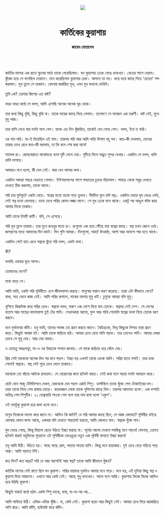 <div align=center>
<img src=https://images.prothomalo.com/prothomalo-bangla%2F2021-01%2F74632d6e-3404-4034-a354-c3e808c98420%2F25_11_20.png?rect=0%2C0%2C2550%2C1339&w=1200&ar=40%3A21&auto=format%2Ccompress&ogImage=true&mode=crop&overlay=&overlay_position=bottom&overlay_width_pct=1 />
<br><br>
<h1>কার্তিকের কুয়াশায়</h1> 
<h4>জাহেদ মোতালেব</h4>
<br><br>
</div>

কার্তিক মাসের এক রাতে স্কুলের মাঠে তাকে পেয়েছিলাম। ঘন কুয়াশায় ঢেকে গেছে ধানখেত। খেতের পাশে দেয়াল। কুঁজো হয়ে সে বসেছিল দেয়ালে। মনে করেছিলাম কুয়াশার রেখা। আসলে তা নয়। ভয়ে ভয়ে কাছে গিয়ে ‘হেহেম’ শব্দ করলাম। মুখ তুলে সে তাকাল। বেদনায় জর্জরিত মুখ; এমন মুখ কখনো দেখিনি।

তুমি কে? তোমার কিসের এত কষ্ট?

ভাঙা ভাঙা কণ্ঠে সে বলল, আমি এসেছি অনেক অনেক দূর থেকে।

তার কথা কিছু বুঝি, কিছু বুঝি না। তাকে মায়ের কাছে নিয়ে গেলাম। ততক্ষণে সে অপরূপ এক তরুণী। কষ্ট নেই, মুখে মৃদু লাজ।

তার হাসি দেখে মার মনটা গলে গেল। যাকে এত দিন খুঁজছিল, তাকেই যেন পেয়ে গেল। বলল, ইবে ত ফরি।

ওর নাম পরি। মা-ই দিয়েছিল এই নাম। তারপর পরি আর আমি পাড়ি দিলাম বহু পথ। কত–কী দেখলাম, চোখের তারায় চোখ রেখে কত–কী করলাম, তা কি বলে শেষ করা যাবে!

শ্যামলা রং। জোছনারাতে মাঝেমধ্যে ডানা দুটি মেলে দেয়। গুটিয়ে নিলে অদ্ভুত সুন্দর দেখায়। একদিন সে বলল, খালি খালি লাগছে।

আমারও মনে হলো, কী যেন নেই। কার যেন আসার কথা।

একদিন আমরা শহরে বেড়াতে গেলাম। টাইগারপাসের পাশে পাহাড়ের চূড়ায় দাঁড়ালাম। পাহাড় থেকে সমুদ্র দেখতে দেখতে ঠিক করলাম, তাকে আনব।

পরি চায় ফুটফুটে একটা মেয়ে। স্বপ্নের মতো তাকে গড়ে তুলবে। দীর্ঘদিন বুনে চলি স্বপ্ন। একদিন ভোরে ঘুম ভেঙে দেখি, সেই স্বপ্ন ডানা মেলেছে। ডানা দেখে পরির কেমন লজ্জা লাগে। সে মুখ ঢেকে বসে থাকে। একটু পর আঙুল ফাঁক করে আমার দিকে তাকায়।

আমি তাকে চিমটি কাটি। বলি, সে এসেছে।

পরি মুখ তুলে তাকায়। তার মুখে রংধনুর মতো রং। রংগুলো এক হয়ে পৌঁছে যায় স্বপ্নের কাছে। স্বপ্ন তখন জেগে ওঠে। জাগরণের মধ্যে আমাদের দিন কাটে। দিন গুনি আমরা। দিনগুলো, আহা! উৎকণ্ঠা, আশা আর আনন্দে পার হতে থাকে।

একদিন পেটে হাত রেখে স্বপ্নকে ছুঁয়ে পরি বলল, একটা কথা।

কী?

ভাবছি একবার ঘুরে আসব।

তোমাদের দেশে?

মাথা নাড়ে সে।

আমি ভাবি, একটা পরি পৃথিবীতে এসে জীবনযাপন করছে। মানুষের সন্তান ধারণ করেছে। তারা এটা কীভাবে নেবে? থাক, অত ভেবে কাজ নেই। আমি পরির কপালে, নাকের আগায় মুমু খাই। চুমুকে আমরা বলি মুমু।

খুশিতে ঝিকমিক করে পরির চোখ। স্বপ্নকে বলল, দারুণ এক দেশে নিয়ে যাব তোকে। স্বপ্নময় সেই দেশ। সে দেশের বাতাস আর গাছের ভালোবাসা তুই টের পাবি। সেখানকার আলো, ফুল আর পাখি সোনালি স্বপ্নের ডালা নিয়ে তোকে বরণ করবে।

মনে দুর্ভাবনার কাঁটা। তবু ভাবি, তাদের সমাজ তো গ্রহণ করতে জানে। বৈচিত্র্যকে, ভিন্ন কিছুকে নিশ্চয় তারা গ্রহণ করে। কিছুটা আশ্বস্ত হই। আমি তাকে জড়িয়ে ধরি। আমার চোখ বেয়ে পানি গড়ায়। তার চোখেও পানি। আমার ভেজা চোখে সে মুমু দেয়। আর দেয় অভয়।

ও যেহেতু অন্তঃসত্ত্বা, মা-ও ওর ইচ্ছাকে সম্মান জানায়। সে মাকে জড়িয়ে ধরে কেঁদে দেয়।

প্রিয় সেই ময়নাকে অনেক দিন পর মনে পড়ল। ইচ্ছা হয় এখনই তাকে ডেকে আনি। পরির হাতে বসাই। তার ডাক শোনাই স্বপ্নকে। স্বপ্ন সেই সুরে চোখ মেলে তাকাবে।

ময়নাকে তো খাঁচায় আটকে রাখতাম। সে বেরোনোর জন্য ছটফট করত। সেই কথা মনে পড়ায় মনটা আনচান করে।

ছোট বোন সাজু টেলিভিশনে দেখল, কোত্থেকে যেন পড়ল একটা শিশু। ডাস্টবিনে তাকে খুঁজে পেল টোকাইয়ের দল। তারা তাকে নিয়ে গেল রাস্তার মোড়ে। কয়েকজন লোক তাকে পুলিশের কাছে নিল। তারপর আদালত হলো। এক দম্পতি দায়িত্ব পেল শিশুটির। ২১ ফেব্রুয়ারি পাওয়া গেল বলে তার নাম রাখা হলো ‘একুশ’।

ওই নামটুকু কুয়াশা হয়ে জমা হলো মনে।

মানুষ নিজেকে ভালো করে জানে না। আমিও কি জানি? যে পরি আমার কাছে ছিল, সে আজ কোথায়? পৃথিবীর বাইরে কোথায় কেমন জগৎ আছে, একবার যদি দেখতে পারতাম! হয়তো, আমি কোথাও যাব। স্বপ্নকে খুঁজে পাব।

ঘুম ভেঙে গেছে, কিন্তু বিছানা ছেড়ে উঠতে ইচ্ছা করছে না। সূর্যের আলো দেখলে সবকিছু মনে পড়বে! বেদনায়, ক্রোধে ছটফট করব! বহুদিনের পুরোনো এই পৃথিবীকে ভেঙেচুরে নতুন এক পৃথিবী বানাতে ইচ্ছা করবে!

তবু আমি উঠি। উঠতে হয়। গাছে গাছে রোদ, পাতায় পাতায় হাসি। কিন্তু মনে হাহাকার। দুই চোখ বেয়ে গড়িয়ে পড়ে অশ্রু। আমি গড়াতে দিই।

কত দিন? কত বছর? পরি যে আর আসেনি! আর স্বপ্ন? তাকে আমি কীভাবে খুঁজব?

কার্তিক মাসের সেই রাতে ছিল ঘন কুয়াশা। পরির মায়াময় মুখটাও আমার মনে পড়ে। মনে হয়, এই দুনিয়া কিছু স্বপ্ন ও কুয়াশা দিয়ে সাজানো। এখানে আর কেউ নেই। আছে শুধু ধানখেত। আলে বসে আছি। কুয়াশায় ভিজে ভিজে আমিও হয়ে উঠছি কুয়াশা।

কিছুটা ভয়ার্ত কণ্ঠে হঠাৎ একটা শিশু ডাকে, বাবা, বা-বা-আ-আ...

আমি লাফিয়ে উঠি। এদিক-ওদিক খুঁজি। না, কেউ নেই। কুয়াশা ছাড়া আর কিছুই নেই। আমার চোখ দিয়ে ঝরঝরিয়ে পানি ঝরে। আমি কাঁদি, হাউমাউ করে কাঁদি।

